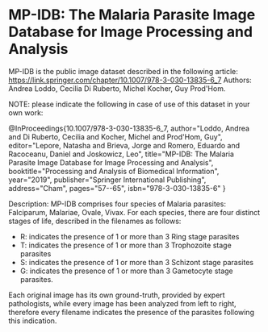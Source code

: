 # MP-IDB: The Malaria Parasite Image Database for Image Processing and Analysis
MP-IDB is the public image dataset described in the following article: https://link.springer.com/chapter/10.1007/978-3-030-13835-6_7
Authors: Andrea Loddo, Cecilia Di Ruberto, Michel Kocher, Guy Prod'Hom.

NOTE: please indicate the following in case of use of this dataset in your own work:

@InProceedings{10.1007/978-3-030-13835-6_7,
author="Loddo, Andrea
and Di Ruberto, Cecilia
and Kocher, Michel
and Prod'Hom, Guy",
editor="Lepore, Natasha
and Brieva, Jorge
and Romero, Eduardo
and Racoceanu, Daniel
and Joskowicz, Leo",
title="MP-IDB: The Malaria Parasite Image Database for Image Processing and Analysis",
booktitle="Processing and Analysis of Biomedical Information",
year="2019",
publisher="Springer International Publishing",
address="Cham",
pages="57--65",
isbn="978-3-030-13835-6"
}

Description: 
MP-IDB comprises four species of Malaria parasites: Falciparum, Malariae, Ovale, Vivax. 
For each species, there are four distinct stages of life, described in the filenames as follows:
- R: indicates the presence of 1 or more than 3 Ring stage parasites
- T: indicates the presence of 1 or more than 3 Trophozoite stage parasites
- S: indicates the presence of 1 or more than 3 Schizont stage parasites
- G: indicates the presence of 1 or more than 3 Gametocyte stage parasites.

Each original image has its own ground-truth, provided by expert pathologists, while every image has been analyzed from left to right, therefore every filename indicates the presence of the parasites following this indication.

